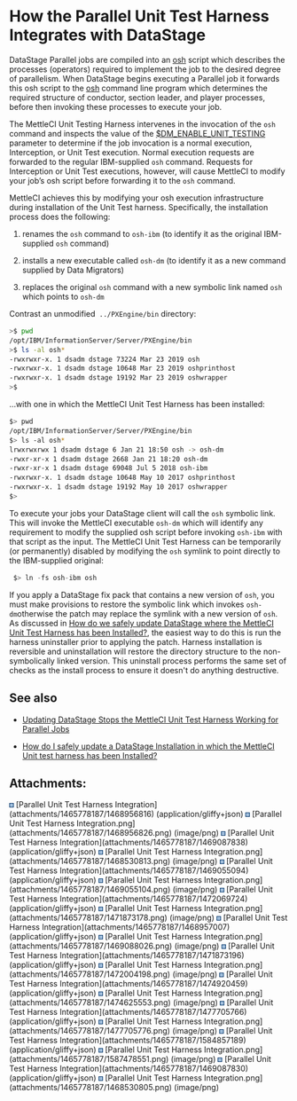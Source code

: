 # How the Parallel Unit Test Harness Integrates with DataStage

DataStage Parallel jobs are compiled into an <a
href="https://www.ibm.com/support/knowledgecenter/en/SSZJPZ_11.7.0/com.ibm.swg.im.iis.ds.parengmsg.ref.doc/topics/c_osh_cmdline.html"
rel="nofollow">osh</a> script which describes the processes (operators)
required to implement the job to the desired degree of parallelism. When
DataStage begins executing a Parallel job it forwards this osh script to
the <a
href="https://www.ibm.com/support/knowledgecenter/en/SSZJPZ_11.7.0/com.ibm.swg.im.iis.ds.parengmsg.ref.doc/topics/c_osh_cmdline.html"
rel="nofollow">osh</a> command line program which determines the
required structure of conductor, section leader, and player processes,
before then invoking these processes to execute your job.

The MettleCI Unit Testing Harness intervenes in the invocation of the
`osh` command and inspects the value of the <a
href="https://datamigrators.atlassian.net/wiki/spaces/MCIDOC/pages/470319149/Configuring+Jobs+for+Unit+Testing"
rel="nofollow">$DM_ENABLE_UNIT_TESTING</a> parameter to determine if the
job invocation is a normal execution, Interception, or Unit Test
execution. Normal execution requests are forwarded to the regular
IBM-supplied `osh` command. Requests for Interception or Unit Test
executions, however, will cause MettleCI to modify your job’s osh script
before forwarding it to the `osh` command.

MettleCI achieves this by modifying your osh execution infrastructure
during installation of the Unit Test harness. Specifically, the
installation process does the following:

1.  renames the `osh` command to `osh-ibm` (to identify it as the
    original IBM-supplied `osh` command)

2.  installs a new executable called `osh-dm` (to identify it as a new
    command supplied by Data Migrators)

3.  replaces the original `osh` command with a new symbolic link named
    `osh` which points to `osh-dm`

Contrast an unmodified` ../PXEngine/bin` directory:

``` bash
>$ pwd
/opt/IBM/InformationServer/Server/PXEngine/bin
>$ ls -al osh*
-rwxrwxr-x. 1 dsadm dstage 73224 Mar 23 2019 osh
-rwxrwxr-x. 1 dsadm dstage 10648 Mar 23 2019 oshprinthost
-rwxrwxr-x. 1 dsadm dstage 19192 Mar 23 2019 oshwrapper
>$
```

…with one in which the MettleCI Unit Test Harness has been installed:

``` bash
$> pwd
/opt/IBM/InformationServer/Server/PXEngine/bin
$> ls -al osh*
lrwxrwxrwx 1 dsadm dstage 6 Jan 21 18:50 osh -> osh-dm
-rwxr-xr-x 1 dsadm dstage 2668 Jan 21 18:20 osh-dm
-rwxr-xr-x 1 dsadm dstage 69048 Jul 5 2018 osh-ibm
-rwxrwxr-x. 1 dsadm dstage 10648 May 10 2017 oshprinthost
-rwxrwxr-x. 1 dsadm dstage 19192 May 10 2017 oshwrapper
$>
```

To execute your jobs your DataStage client will call the `osh` symbolic
link. This will invoke the MettleCI executable `osh-dm` which will
identify any requirement to modify the supplied osh script before
invoking `osh-ibm` with that script as the input. The MettleCI Unit Test
Harness can be temporarily (or permanently) disabled by modifying the
`osh` symlink to point directly to the IBM-supplied original:

``` java
 $> ln -fs osh-ibm osh
```

If you apply a DataStage fix pack that contains a new version of `osh`,
you must make provisions to restore the symbolic link which invokes
`osh-dm`otherwise the patch may replace the symlink with a new version
of `osh`. As discussed in <a
href="https://datamigrators.atlassian.net/wiki/spaces/MCIDOC/pages/1457750170"
data-linked-resource-id="1457750170" data-linked-resource-version="6"
data-linked-resource-type="page">How do we safely update DataStage where
the MettleCI Unit Test Harness has been Installed?</a>, the easiest way
to do this is run the harness uninstaller prior to applying the patch.
Harness installation is reversible and uninstallation will restore the
directory structure to the non-symbolically linked version. This
uninstall process performs the same set of checks as the install process
to ensure it doesn't do anything destructive. 

## See also

-   <a
    href="https://datamigrators.atlassian.net/wiki/spaces/MCIDOC/pages/1456996470/Updating+DataStage+Stops+the+MettleCI+Unit+Test+Harness+Working+for+Parallel+Jobs"
    rel="nofollow">Updating DataStage Stops the MettleCI Unit Test Harness
    Working for Parallel Jobs</a>

-   <a
    href="https://datamigrators.atlassian.net/wiki/spaces/MCIDOC/pages/1457750170/How+do+we+safely+update+DataStage+where+the+MettleCI+Unit+Test+Harness+has+been+Installed"
    rel="nofollow">How do I safely update a DataStage Installation in which
    the MettleCI Unit test harness has been Installed?</a>

## Attachments:

<img src="images/icons/bullet_blue.gif" width="8" height="8" />
[Parallel Unit Test Harness
Integration](attachments/1465778187/1468956816)
(application/gliffy+json)  
<img src="images/icons/bullet_blue.gif" width="8" height="8" />
[Parallel Unit Test Harness
Integration.png](attachments/1465778187/1468956826.png) (image/png)  
<img src="images/icons/bullet_blue.gif" width="8" height="8" />
[Parallel Unit Test Harness
Integration](attachments/1465778187/1469087838)
(application/gliffy+json)  
<img src="images/icons/bullet_blue.gif" width="8" height="8" />
[Parallel Unit Test Harness
Integration.png](attachments/1465778187/1468530813.png) (image/png)  
<img src="images/icons/bullet_blue.gif" width="8" height="8" />
[Parallel Unit Test Harness
Integration](attachments/1465778187/1469055094)
(application/gliffy+json)  
<img src="images/icons/bullet_blue.gif" width="8" height="8" />
[Parallel Unit Test Harness
Integration.png](attachments/1465778187/1469055104.png) (image/png)  
<img src="images/icons/bullet_blue.gif" width="8" height="8" />
[Parallel Unit Test Harness
Integration](attachments/1465778187/1472069724)
(application/gliffy+json)  
<img src="images/icons/bullet_blue.gif" width="8" height="8" />
[Parallel Unit Test Harness
Integration.png](attachments/1465778187/1471873178.png) (image/png)  
<img src="images/icons/bullet_blue.gif" width="8" height="8" />
[Parallel Unit Test Harness
Integration](attachments/1465778187/1468957007)
(application/gliffy+json)  
<img src="images/icons/bullet_blue.gif" width="8" height="8" />
[Parallel Unit Test Harness
Integration.png](attachments/1465778187/1469088026.png) (image/png)  
<img src="images/icons/bullet_blue.gif" width="8" height="8" />
[Parallel Unit Test Harness
Integration](attachments/1465778187/1471873196)
(application/gliffy+json)  
<img src="images/icons/bullet_blue.gif" width="8" height="8" />
[Parallel Unit Test Harness
Integration.png](attachments/1465778187/1472004198.png) (image/png)  
<img src="images/icons/bullet_blue.gif" width="8" height="8" />
[Parallel Unit Test Harness
Integration](attachments/1465778187/1474920459)
(application/gliffy+json)  
<img src="images/icons/bullet_blue.gif" width="8" height="8" />
[Parallel Unit Test Harness
Integration.png](attachments/1465778187/1474625553.png) (image/png)  
<img src="images/icons/bullet_blue.gif" width="8" height="8" />
[Parallel Unit Test Harness
Integration](attachments/1465778187/1477705766)
(application/gliffy+json)  
<img src="images/icons/bullet_blue.gif" width="8" height="8" />
[Parallel Unit Test Harness
Integration.png](attachments/1465778187/1477705776.png) (image/png)  
<img src="images/icons/bullet_blue.gif" width="8" height="8" />
[Parallel Unit Test Harness
Integration](attachments/1465778187/1584857189)
(application/gliffy+json)  
<img src="images/icons/bullet_blue.gif" width="8" height="8" />
[Parallel Unit Test Harness
Integration.png](attachments/1465778187/1587478551.png) (image/png)  
<img src="images/icons/bullet_blue.gif" width="8" height="8" />
[Parallel Unit Test Harness
Integration](attachments/1465778187/1469087830)
(application/gliffy+json)  
<img src="images/icons/bullet_blue.gif" width="8" height="8" />
[Parallel Unit Test Harness
Integration.png](attachments/1465778187/1468530805.png) (image/png)  
